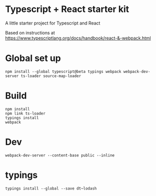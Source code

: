 # Typescript + React starter kit

A little starter project for Typescript and React

Based on instructions at
https://www.typescriptlang.org/docs/handbook/react-&-webpack.html

# Global set up

    npm install --global typescript@beta typings webpack webpack-dev-server ts-loader source-map-loader

# Build

    npm install
    npm link ts-loader
    typings install
    webpack

# Dev

    webpack-dev-server --content-base public --inline

# typings

    typings install --global --save dt~lodash